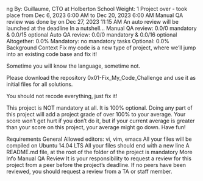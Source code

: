 ng
 By: Guillaume, CTO at Holberton School
 Weight: 1
 Project over - took place from Dec 6, 2023 6:00 AM to Dec 20, 2023 6:00 AM
 Manual QA review was done by on Dec 27, 2023 11:15 AM
 An auto review will be launched at the deadline
In a nutshell…
Manual QA review: 0.0/0 mandatory & 0.0/15 optional
Auto QA review: 0.0/0 mandatory & 0.0/16 optional
Altogether:  0.0%
Mandatory: no mandatory tasks
Optional: 0.0%
Background Context
Fix my code is a new type of project, where we’ll jump into an existing code base and fix it!

Sometime you will know the language, sometime not.

Please download the repository 0x01-Fix_My_Code_Challenge and use it as initial files for all solutions.

You should not recode everything, just fix it!

This project is NOT mandatory at all. It is 100% optional. Doing any part of this project will add a project grade of over 100% to your average. Your score won’t get hurt if you don’t do it, but if your current average is greater than your score on this project, your average might go down. Have fun!

Requirements
General
Allowed editors: vi, vim, emacs
All your files will be compiled on Ubuntu 14.04 LTS
All your files should end with a new line
A README.md file, at the root of the folder of the project is mandatory
More Info
Manual QA Review
It is your responsibility to request a review for this project from a peer before the project’s deadline. If no peers have been reviewed, you should request a review from a TA or staff member.
